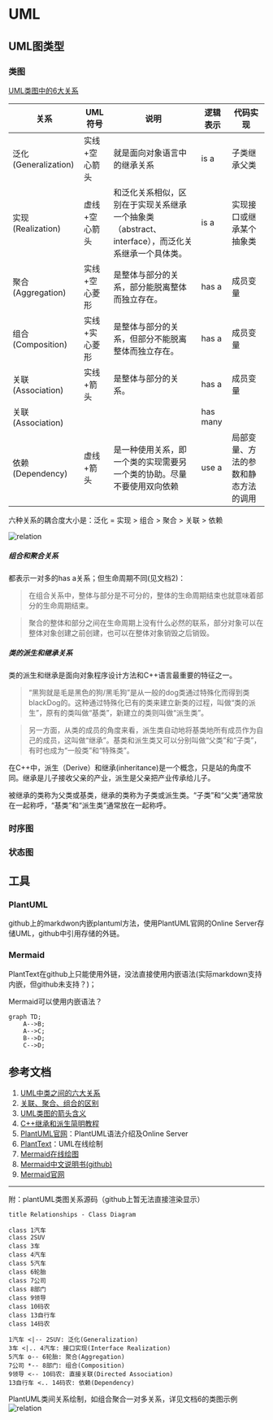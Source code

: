 # UML

## UML图类型

### 类图
[UML类图中的6大关系](https://blog.csdn.net/ruren1/article/details/81584232?utm_medium=distribute.pc_relevant.none-task-blog-2%7Edefault%7EBlogCommendFromMachineLearnPai2%7Edefault-1.control&depth_1-utm_source=distribute.pc_relevant.none-task-blog-2%7Edefault%7EBlogCommendFromMachineLearnPai2%7Edefault-1.control)

|关系|UML符号|说明|逻辑表示|代码实现|
|--|--|--|--|--|
|泛化(Generalization)|实线+空心箭头|就是面向对象语言中的继承关系|is a|子类继承父类|
|实现(Realization)|虚线+空心箭头|和泛化关系相似，区别在于实现关系继承一个抽象类（abstract、interface），而泛化关系继承一个具体类。|is a|实现接口或继承某个抽象类|
|聚合(Aggregation)|实线+空心菱形|是整体与部分的关系，部分能脱离整体而独立存在。|has a|成员变量|
|组合(Composition)|实线+实心菱形|是整体与部分的关系，但部分不能脱离整体而独立存在。|has a|成员变量|
|关联(Association)|实线+箭头|是整体与部分的关系。|has a|成员变量|
|关联(Association)|||has many||
|依赖(Dependency)|虚线+箭头|是一种使用关系，即一个类的实现需要另一个类的协助。尽量不要使用双向依赖|use a|局部变量、方法的参数和静态方法的调用|

六种关系的耦合度大小是：泛化 = 实现 > 组合 > 聚合 > 关联 > 依赖

![relation](http://www.plantuml.com/plantuml/png/SoWkIImgAStDuIh9BCb9LGXApKaioSpFAyx8B2XMq5LmpaaiBbPmoKnCBqhCvU8oVBPnxukzonHiQdHr5Oo2GyEi5DnJyrAB4dCogy3wk8mXqdfw2YOGjLOAddabgKLfYSaWqn4AJQ56vGDDCdknTzsBvZuh1SVqzABKT8W2ywUjQvxsxr3G0YgmUDcyukNq5LOAplcv1Vd5cM05bYyNjJrTlqV11gZ0qE3vWiQdRNEiW6ujIaqkIKrHS2mkpa_EX9XbQFoYVTMBXJrWnm7TPcW2LvvQa9gNafgNNCdb06G0Gm80)

##### 组合和聚合关系
都表示一对多的has a关系；但生命周期不同(见文档2)：  
> 在组合关系中，整体与部分是不可分的，整体的生命周期结束也就意味着部分的生命周期结束。

> 聚合的整体和部分之间在生命周期上没有什么必然的联系，部分对象可以在整体对象创建之前创建，也可以在整体对象销毁之后销毁。

##### 类的派生和继承关系

类的派生和继承是面向对象程序设计方法和C++语言最重要的特征之一。

> “黑狗就是毛是黑色的狗/黑毛狗”是从一般的dog类通过特殊化而得到类blackDog的。这种通过特殊化已有的类来建立新类的过程，叫做“类的派生”，原有的类叫做“基类”，新建立的类则叫做“派生类”。

> 另一方面，从类的成员的角度来看，派生类自动地将基类地所有成员作为自己的成员，这叫做“继承”。基类和派生类又可以分别叫做“父类”和“子类”，有时也成为“一般类”和“特殊类”。

在C++中，派生（Derive）和继承(inheritance)是一个概念，只是站的角度不同。继承是儿子接收父亲的产业，派生是父亲把产业传承给儿子。

被继承的类称为父类或基类，继承的类称为子类或派生类。“子类”和“父类”通常放在一起称呼，“基类”和“派生类”通常放在一起称呼。

### 时序图

### 状态图


## 工具

### PlantUML

github上的markdwon内嵌plantuml方法，使用PlantUML官网的Online Server存储UML，github中引用存储的外链。

### Mermaid

PlantText在github上只能使用外链，没法直接使用内嵌语法(实际markdown支持内嵌，但github未支持？)；

Mermaid可以使用内嵌语法？

```mermaid
graph TD;
    A-->B;
    A-->C;
    B-->D;
    C-->D;
```

## 参考文档
1. [UML中类之间的六大关系](https://blog.csdn.net/ruren1/article/details/81584232?utm_medium=distribute.pc_relevant.none-task-blog-2%7Edefault%7EBlogCommendFromMachineLearnPai2%7Edefault-1.control&depth_1-utm_source=distribute.pc_relevant.none-task-blog-2%7Edefault%7EBlogCommendFromMachineLearnPai2%7Edefault-1.control)
2. [关联、聚合、组合的区别](https://zhuanlan.zhihu.com/p/359672087)
3. [UML类图的箭头含义](https://www.jianshu.com/p/8969ab8c48c7)
4. [C++继承和派生简明教程](http://c.biancheng.net/view/2264.html)
5. [PlantUML官网](https://plantuml.com/zh/)：PlantUML语法介绍及Online Server
6. [PlantText](https://www.planttext.com/)：UML在线绘制
7. [Mermaid在线绘图](https://mermaid-js.github.io/mermaid-live-editor/)
8. [Mermaid中文说明书(github)](https://github.com/mingcheng/mermaid-gitbook-zh)
9. [Mermaid官网](https://mermaid-js.github.io/mermaid/#/)


----

附：plantUML类图关系源码（github上暂无法直接渲染显示）  
```plantuml
title Relationships - Class Diagram

class 1汽车
class 2SUV
class 3车
class 4汽车
class 5汽车
class 6轮胎
class 7公司
class 8部门
class 9领导
class 10码农
class 13自行车
class 14码农

1汽车 <|-- 2SUV: 泛化(Generalization)
3车 <|.. 4汽车: 接口实现(Interface Realization)
5汽车 o-- 6轮胎: 聚合(Aggregation)
7公司 *-- 8部门: 组合(Composition)
9领导 <-- 10码农: 直接关联(Directed Association)
13自行车 <.. 14码农: 依赖(Dependency)

```

PlantUML类间关系绘制，如组合聚合一对多关系，详见文档6的类图示例
![relation](http://www.plantuml.com/plantuml/png/XO-xwy8m483t_1L7fj-33Ax5eM872uw2SsY33IPt9G-BgF-x1Wv5yB7b8r--tDKnwP2oTw9pEaPe9kESnHsS1C1_Ymcs5dkQOi43sHxMrEqtWsc8mi-lk0X-k1XrIDvWObvHZeRFI_8-8nC76Kf6YFklyxEwtQ5wv2feSJ319esTUI5o-vjMndadoPc4FvL71T9hF4gUi2hjaQ9Dbl23NLPuTaLjiC_UNG40)
